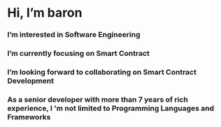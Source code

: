 # Hi, I’m baron

### I’m interested in Software Engineering

### I’m currently focusing on Smart Contract

### I’m looking forward to collaborating on Smart Contract Development

### As a senior developer with more than 7 years of rich experience, I 'm not limited to Programming Languages and Frameworks
